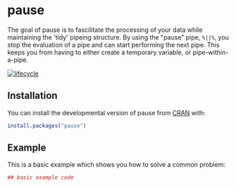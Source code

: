 # pause

The goal of pause is to fascilitate the processing of your data while maintaining the 'tidy' pipeing structure. By using the "pause" pipe, `%||%`, you stop the evaluation of a pipe and can start performing the next pipe. This keeps you from having to either create a temporary variable, or pipe-within-a-pipe.

[![lifecycle](https://img.shields.io/badge/lifecycle-experimental-orange.svg)](https://www.tidyverse.org/lifecycle/#experimental)


## Installation

You can install the developmental version of pause from [CRAN](https://CRAN.R-project.org) with:

``` r
install.packages("pause")
```

## Example

This is a basic example which shows you how to solve a common problem:

``` r
## basic example code
```

